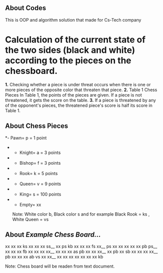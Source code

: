 ## About Codes
This is OOP and algorithm solution that made for Cs-Tech company

#  Calculation of the current state of the two sides (black and white) according to the pieces on the chessboard.

**1.** Checking whether a piece is under threat occurs when there is one or more pieces of the opposite color that threaten that piece.
**2.** Table 1 Chess Pieces In Table 1, the points of the pieces are given. If a piece is not threatened, it gets the score on the table.
**3.** If a piece is threatened by any of the opponent's pieces, the threatened piece's score is half its score in Table 1.

## About Chess Pieces
*- Pawn= p = 1 point
* - Knight= a = 3 points
* - Bishop= f = 3 points
* - Rook= k = 5 points
* - Queen= v = 9 points
* - King= s = 100 points
* - Empty= xx

  Note: White color b, Black color s and for example Black Rook = ks , White Queen = vs

## About *Example Chess Board...*
xx xx xx ks xx xx xx ss__
xx ps kb xx xx xx fs xx__
ps xx xx xx xx xx pb ps__
xx xx xx fb xx xx xx xx__
xx xx xx as pb xx xx xx__
xx pb xx sb xx xx xx xx__
pb xx xx xx ab vs xx xx__
xx xx xx xx xx xx xx kb

  Note: Chess board will be readen from text document.

  